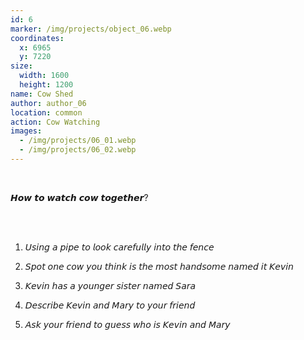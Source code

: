 ```yaml
---
id: 6
marker: /img/projects/object_06.webp
coordinates:
  x: 6965
  y: 7220
size:
  width: 1600
  height: 1200
name: Cow Shed
author: author_06
location: common
action: Cow Watching
images:
  - /img/projects/06_01.webp
  - /img/projects/06_02.webp
---
```


<br>

𝙃𝙤𝙬 𝙩𝙤 𝙬𝙖𝙩𝙘𝙝 𝙘𝙤𝙬 𝙩𝙤𝙜𝙚𝙩𝙝𝙚𝙧?

<br>

<br>

1. 𝘜𝘴𝘪𝘯𝘨 𝘢 𝘱𝘪𝘱𝘦 𝘵𝘰 𝘭𝘰𝘰𝘬 𝘤𝘢𝘳𝘦𝘧𝘶𝘭𝘭𝘺 𝘪𝘯𝘵𝘰 𝘵𝘩𝘦 𝘧𝘦𝘯𝘤𝘦
2. 𝘚𝘱𝘰𝘵 𝘰𝘯𝘦 𝘤𝘰𝘸 𝘺𝘰𝘶 𝘵𝘩𝘪𝘯𝘬 𝘪𝘴 𝘵𝘩𝘦 𝘮𝘰𝘴𝘵 𝘩𝘢𝘯𝘥𝘴𝘰𝘮𝘦 𝘯𝘢𝘮𝘦𝘥 𝘪𝘵 𝘒𝘦𝘷𝘪𝘯
3. 𝘒𝘦𝘷𝘪𝘯 𝘩𝘢𝘴 𝘢 𝘺𝘰𝘶𝘯𝘨𝘦𝘳 𝘴𝘪𝘴𝘵𝘦𝘳 𝘯𝘢𝘮𝘦𝘥 𝘚𝘢𝘳𝘢
4. 𝘋𝘦𝘴𝘤𝘳𝘪𝘣𝘦 𝘒𝘦𝘷𝘪𝘯 𝘢𝘯𝘥 𝘔𝘢𝘳𝘺 𝘵𝘰 𝘺𝘰𝘶𝘳 𝘧𝘳𝘪𝘦𝘯𝘥
5. 𝘈𝘴𝘬 𝘺𝘰𝘶𝘳 𝘧𝘳𝘪𝘦𝘯𝘥 𝘵𝘰 𝘨𝘶𝘦𝘴𝘴 𝘸𝘩𝘰 𝘪𝘴 𝘒𝘦𝘷𝘪𝘯 𝘢𝘯𝘥 𝘔𝘢𝘳𝘺

   <br>

   <br>
